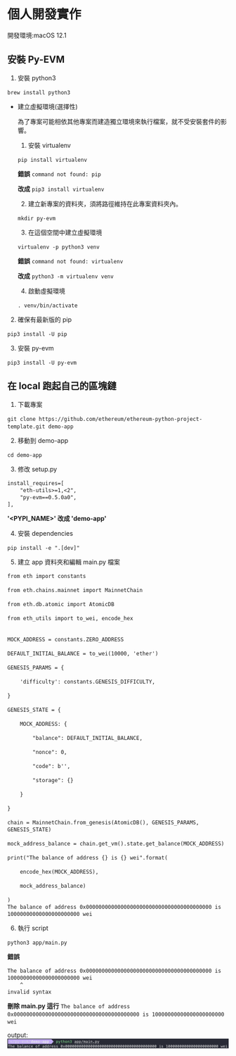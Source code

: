 # 個人開發實作

開發環境:macOS 12.1

## 安裝 Py-EVM

1. 安裝 python3

`brew install python3`

- 建立虛擬環境(選擇性)

  為了專案可能相依其他專案而建造獨立環境來執行檔案，就不受安裝套件的影響。

    1. 安裝 virtualenv

    `pip install virtualenv`

    **錯誤**
    `command not found: pip`

    **改成**
    `pip3 install virtualenv`

    2. 建立新專案的資料夾，須將路徑維持在此專案資料夾內。

    `mkdir py-evm`

    3. 在這個空間中建立虛擬環境

    `virtualenv -p python3 venv`

    **錯誤**
    `command not found: virtualenv`

    **改成**
    `python3 -m virtualenv venv`

    4. 啟動虛擬環境

    `. venv/bin/activate`

2. 確保有最新版的 pip

`pip3 install -U pip`

3. 安裝 py-evm

`pip3 install -U py-evm`


## 在 local 跑起自己的區塊鏈

1. 下載專案

`git clone https://github.com/ethereum/ethereum-python-project-template.git demo-app`

2. 移動到 demo-app

`cd demo-app`

3. 修改 setup.py

```
install_requires=[
    "eth-utils>=1,<2",
    "py-evm==0.5.0a0",
],
```

**'<PYPI_NAME>' 改成 'demo-app'**

4. 安裝 dependencies

`pip install -e ".[dev]"`

5. 建立 app 資料夾和編輯 main.py 檔案

```
from eth import constants

from eth.chains.mainnet import MainnetChain

from eth.db.atomic import AtomicDB

from eth_utils import to_wei, encode_hex


MOCK_ADDRESS = constants.ZERO_ADDRESS

DEFAULT_INITIAL_BALANCE = to_wei(10000, 'ether')

GENESIS_PARAMS = {

    'difficulty': constants.GENESIS_DIFFICULTY,

}

GENESIS_STATE = {

    MOCK_ADDRESS: {

        "balance": DEFAULT_INITIAL_BALANCE,

        "nonce": 0,

        "code": b'',

        "storage": {}

    }

}

chain = MainnetChain.from_genesis(AtomicDB(), GENESIS_PARAMS, GENESIS_STATE)

mock_address_balance = chain.get_vm().state.get_balance(MOCK_ADDRESS)

print("The balance of address {} is {} wei".format(

    encode_hex(MOCK_ADDRESS),

    mock_address_balance)

)
The balance of address 0x0000000000000000000000000000000000000000 is 10000000000000000000000 wei
```

6. 執行 script

`python3 app/main.py`

**錯誤**
```
The balance of address 0x0000000000000000000000000000000000000000 is 10000000000000000000000 wei
    ^
invalid syntax
```
**刪除 main.py 這行**
`The balance of address 0x0000000000000000000000000000000000000000 is 10000000000000000000000 wei`

output:
![](./balance.png)
